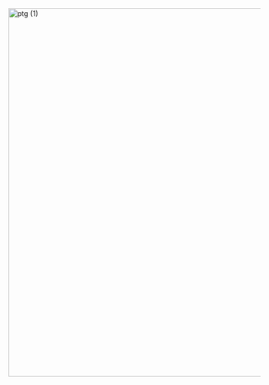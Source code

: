 <img width="1838" height="738" alt="ptg (1)" src="https://github.com/user-attachments/assets/920fc8da-ca6f-4346-b792-4c44c00c2e7c" />
